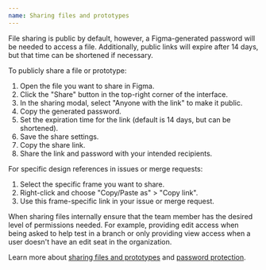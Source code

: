 ```yaml
---
name: Sharing files and prototypes
---
```


File sharing is public by default, however, a Figma-generated password will be needed to access a file. Additionally, public links will expire after 14 days, but that time can be shortened if necessary.

To publicly share a file or prototype:

1. Open the file you want to share in Figma.
1. Click the "Share" button in the top-right corner of the interface.
1. In the sharing modal, select "Anyone with the link" to make it public.
1. Copy the generated password.
1. Set the expiration time for the link (default is 14 days, but can be shortened).
1. Save the share settings.
1. Copy the share link.
1. Share the link and password with your intended recipients.

For specific design references in issues or merge requests:

1. Select the specific frame you want to share.
1. Right-click and choose "Copy/Paste as" > "Copy link".
1. Use this frame-specific link in your issue or merge request.

When sharing files internally ensure that the team member has the desired level of permissions needed. For example, providing edit access when being asked to help test in a branch or only providing view access when a user doesn't have an edit seat in the organization.

Learn more about [sharing files and prototypes](https://help.figma.com/hc/en-us/articles/360040531773-Share-files-and-prototypes) and [password protection](https://help.figma.com/hc/en-us/articles/5726720100247-Add-password-protection-to-files-and-prototypes).
